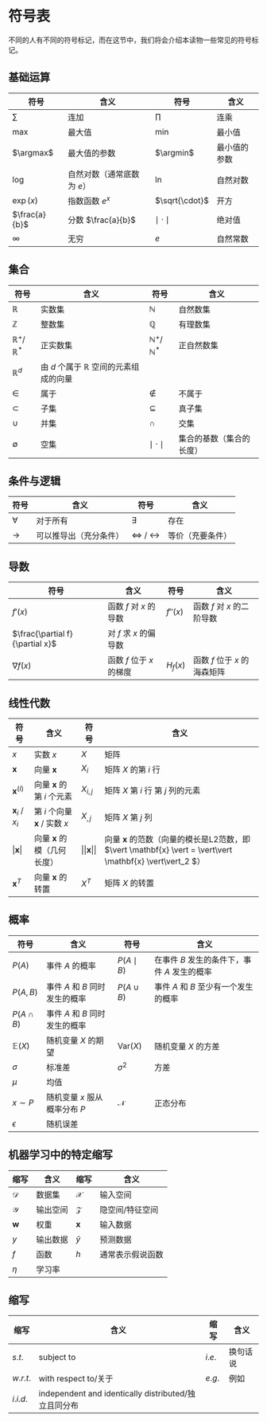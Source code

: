 # 符号表

不同的人有不同的符号标记，而在这节中，我们将会介绍本读物一些常见的符号标记。

## 基础运算

| 符号 | 含义 | 符号 | 含义 |
| --- | --- | --- | --- |
| $\sum$ | 连加 | $\prod$ | 连乘 |
| $\max$ | 最大值 | $\min$ | 最小值 |
| $\argmax$ | 最大值的参数 | $\argmin$ | 最小值的参数 |
| $\log$ | 自然对数（通常底数为 $e$） | $\ln$ | 自然对数 |
| $\exp(x)$ | 指数函数 $e^x$ | $\sqrt{\cdot}$ | 开方 |
| $\frac{a}{b}$ | 分数 $\frac{a}{b}$ | $\mid{\cdot}\mid$| 绝对值 |
| $\infty$ | 无穷 | $e$ | 自然常数 |

## 集合

| 符号 | 含义 | 符号 | 含义 |
| --- | --- | --- | --- |
| $\mathbb{R}$ | 实数集 | $\mathbb{N}$ | 自然数集 |
| $\mathbb{Z}$ | 整数集 | $\mathbb{Q}$ | 有理数集 |
| $\mathbb{R}^+/\mathbb{R}^*$ | 正实数集 | $\mathbb{N}^+/\mathbb{N}^*$ | 正自然数集 |
| $\mathbb{R}^d$ | 由 $d$ 个属于 $\mathbb{R}$ 空间的元素组成的向量 | ||
| $\in$ | 属于 | $\notin$ | 不属于 |
| $\subset$ | 子集 | $\subseteq$ | 真子集 |
| $\cup$ | 并集 | $\cap$ | 交集 |
| $\emptyset$ | 空集 | $\mid \cdot \mid$ | 集合的基数（集合的长度） |

## 条件与逻辑

| 符号 | 含义 | 符号 | 含义 |
| --- | --- | --- | --- |
| $\forall$ | 对于所有 | $\exists$ | 存在 |
| $\rightarrow$ | 可以推导出（充分条件） | $\Leftrightarrow$ / $\leftrightarrow$ | 等价（充要条件） |

## 导数

| 符号 | 含义 | 符号 | 含义 |
| --- | --- | --- | --- |
| $f'(x)$ | 函数 $f$ 对 $x$ 的导数 | $f''(x)$ | 函数 $f$ 对 $x$ 的二阶导数 |
| $\frac{\partial f}{\partial x}$ | 对 $f$ 求 $x$ 的偏导数 |||
| $\nabla f(x)$ | 函数 $f$ 位于 $x$ 的梯度 | $H_f(x)$ | 函数 $f$ 位于 $x$ 的海森矩阵 |

## 线性代数

| 符号 | 含义 | 符号 | 含义 |
| --- | --- | --- | --- |
| $x$ | 实数  $x$  | $X$ | 矩阵 |
| $\mathbf{x}$ | 向量 $\mathbf{x}$ | $X_i$ | 矩阵 $X$ 的第 $i$ 行 |
| $\mathbf{x}^{(i)}$ | 向量 $\mathbf{x}$ 的第 $i$ 个元素 | $X_{i, j}$ | 矩阵 $X$ 第 $i$ 行 第 $j$ 列的元素 |
| $\mathbf{x}_i$ / $x_i$| 第 $i$ 个向量 $\mathbf{x}$ / 实数 $x$ | $X_{, j}$ | 矩阵 $X$ 第 $j$ 列 |
| $\vert \mathbf{x} \vert$ | 向量 $\mathbf{x}$ 的模（几何长度） | $\vert\vert \mathbf{x} \vert\vert$ | 向量 $\mathbf{x}$ 的范数（向量的模长是L2范数，即 $\vert \mathbf{x} \vert = \vert\vert \mathbf{x} \vert\vert_2 $）|
| $\mathbf{x}^T$ | 向量 $\mathbf{x}$ 的转置 | $X^T$ | 矩阵 $X$ 的转置 |

## 概率

| 符号 | 含义 | 符号 | 含义 |
| --- | --- | --- | --- |
| $P(A)$ | 事件 $A$ 的概率 | $P(A\mid B)$ | 在事件 $B$ 发生的条件下，事件 $A$ 发生的概率 |
| $P(A,B)$ | 事件 $A$ 和 $B$ 同时发生的概率 | $P(A\cup B)$ | 事件 $A$ 和 $B$ 至少有一个发生的概率 |
| $P(A\cap B)$ | 事件 $A$ 和 $B$ 同时发生的概率 | |
| $\mathbb{E}(X)$ | 随机变量 $X$ 的期望 | $\text{Var}(X)$ | 随机变量 $X$ 的方差 |
| $\sigma$ | 标准差 | $\sigma^2$ | 方差 |
| $\mu$ | 均值 |||
| $x \sim P$ | 随机变量 $x$ 服从概率分布 $P$ | $\mathcal{N}$ | 正态分布 |
| $\epsilon$ | 随机误差 |||

## 机器学习中的特定缩写

| 缩写 | 含义 | 缩写 | 含义 |
| --- | --- | --- | --- |
| $\mathcal{D}$ | 数据集 | $\mathcal{X}$ | 输入空间 |
| $\mathcal{Y}$ | 输出空间 | $\mathcal{Z}$ | 隐空间/特征空间 |
| $\mathbf{w}$ | 权重 | $\mathbf{x}$ | 输入数据 |
| $y$ | 输出数据 | $\hat{y}$ | 预测数据 |
| $f$ | 函数 | $h$ | 通常表示假说函数 |
| $\eta$ | 学习率 | | |


## 缩写

| 缩写 | 含义 | 缩写 | 含义 |
| --- | --- | --- | --- |
| $s.t.$ | subject to | $i.e.$ | 换句话说 |
| $w.r.t.$ | with respect to/关于 | $e.g.$ | 例如 |
| $i.i.d.$ | independent and identically distributed/独立且同分布 | |
